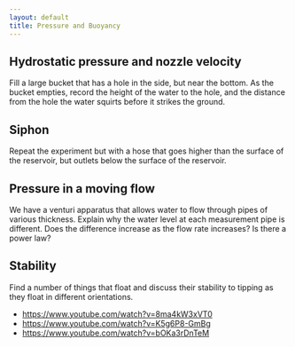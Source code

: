 ```yaml
---
layout: default
title: Pressure and Buoyancy
---
```


## Hydrostatic pressure and nozzle velocity

Fill a large bucket that has a hole in the side, but near the bottom.  As the bucket empties, record the height of the water to the hole, and the distance from the hole the water squirts before it strikes the ground.  

## Siphon

Repeat the experiment but with a hose that goes higher than the surface of the reservoir, but outlets below the surface of the reservoir.  

## Pressure in a moving flow

We have a venturi apparatus that allows water to flow through pipes of various thickness.  Explain why the water level at each measurement pipe is different.  Does the difference increase as the flow rate increases?  Is there a power law?  

## Stability

Find a number of things that float and discuss their stability to tipping as they float in different orientations.  

 - <https://www.youtube.com/watch?v=8ma4kW3xVT0>
 - <https://www.youtube.com/watch?v=K5g6P8-GmBg>
 - <https://www.youtube.com/watch?v=bOKa3rDnTeM>
